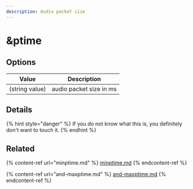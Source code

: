 ```yaml
---
description: Audio packet size
---
```


# \&ptime

## Options

| Value          | Description             |
| -------------- | ----------------------- |
| (string value) | audio packet size in ms |

## Details

{% hint style="danger" %}
If you do not know what this is, you definitely don't want to touch it.
{% endhint %}

## Related

{% content-ref url="minptime.md" %}
[minptime.md](minptime.md)
{% endcontent-ref %}

{% content-ref url="and-maxptime.md" %}
[and-maxptime.md](and-maxptime.md)
{% endcontent-ref %}
